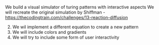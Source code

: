 We build a visual simulator of turing patterns with interactive aspects
We will recreate the original simulation by Shiffman - https://thecodingtrain.com/challenges/13-reaction-diffusion


2) We wil implement a different equation to create a new pattern
3) We will include colors and gradients
4) We will try to include some form of user interactivity
